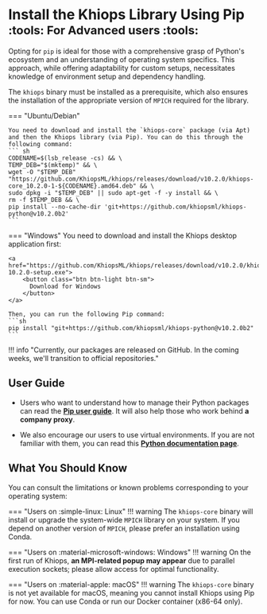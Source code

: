 # Install the Khiops Library Using Pip <small> :tools: For Advanced users :tools: </small>

Opting for `pip` is ideal for those with a comprehensive grasp of Python's ecosystem and an understanding of operating system specifics. This approach, while offering adaptability for custom setups, necessitates knowledge of environment setup and dependency handling.

The `khiops` binary must be installed as a prerequisite, which also ensures the installation of the appropriate version of `MPICH` required for the library.

=== "Ubuntu/Debian"
    
    You need to download and install the `khiops-core` package (via Apt) and then the Khiops library (via Pip). You can do this through the following command:
    ``` sh
    CODENAME=$(lsb_release -cs) && \
    TEMP_DEB="$(mktemp)" && \
    wget -O "$TEMP_DEB" "https://github.com/KhiopsML/khiops/releases/download/v10.2.0/khiops-core_10.2.0-1-${CODENAME}.amd64.deb" && \
    sudo dpkg -i "$TEMP_DEB" || sudo apt-get -f -y install && \
    rm -f $TEMP_DEB && \
    pip install --no-cache-dir 'git+https://github.com/khiopsml/khiops-python@v10.2.0b2'
    ```


=== "Windows"
    You need to download and install the Khiops desktop application first:

    <a href="https://github.com/KhiopsML/khiops/releases/download/v10.2.0/khiops-10.2.0-setup.exe">
        <button class="btn btn-light btn-sm">
          Download for Windows
        </button>
    </a>

    Then, you can run the following Pip command:
    ```sh
    pip install "git+https://github.com/khiopsml/khiops-python@v10.2.0b2"
    ```

<!--- 
=== "CentOS"
    
    You need to download and install the `khiops-core` package (via Yum) and then the Khiops library (via Pip). You can do this through the following command:
    ``` sh
    CENTOS_VERSION=$(rpm -E %{rhel}) && \
    TEMP_RPM="$(mktemp).rpm" && \
    wget -O "$TEMP_RPM" "https://github.com/KhiopsML/khiops/releases/download/v10.2.0/khiops-core-10.2.0-1.el${CENTOS_VERSION}.x86_64.rpm" && \
    sudo yum install "$TEMP_RPM" -y && \
    rm -f $TEMP_RPM && \
    pip install --no-cache-dir 'git+https://github.com/khiopsml/khiops-python@v10.2.0b2'
    ```
--->
!!! info "Currently, our packages are released on GitHub. In the coming weeks, we'll transition to official repositories."


## User Guide

- Users who want to understand how to manage their Python packages can read the  [**Pip user guide**][pip-tuto]. It will also help those who work behind **a company proxy**.

[pip-tuto]: https://pip.pypa.io/en/stable/user_guide/

- We also encourage our users to use virtual environments. If you are not familiar with them, you can read this [**Python documentation page**][venv].

[venv]: https://docs.python.org/3/library/venv.html


## What You Should Know

You can consult the limitations or known problems corresponding to your operating system:

=== "Users on :simple-linux: Linux"
    !!! warning
        The `khiops-core` binary will install or upgrade the system-wide `MPICH` library on your system. If you depend on another version of `MPICH`, please prefer an installation using Conda.


=== "Users on :material-microsoft-windows: Windows"
    !!! warning 
        On the first run of Khiops, **an MPI-related popup may appear** due to parallel execution sockets; please allow access for optimal functionality.

=== "Users on :material-apple: macOS"
    !!! warning
        The `khiops-core` binary is not yet available for macOS, meaning you cannot install Khiops using Pip for now. You can use Conda or run our Docker container (x86-64 only).
